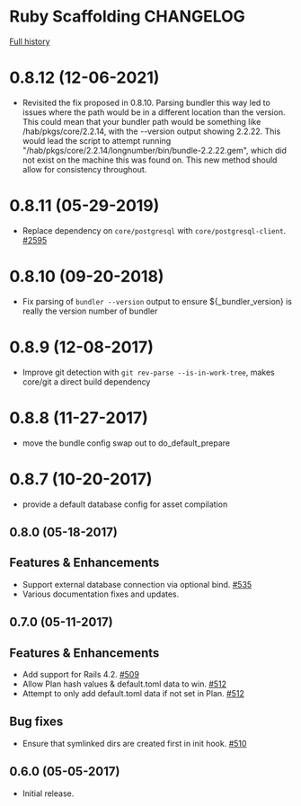 # Ruby Scaffolding CHANGELOG

[Full history](https://github.com/habitat-sh/core-plans/commits/master/scaffolding-ruby)

# 0.8.12 (12-06-2021)

- Revisited the fix proposed in 0.8.10. Parsing bundler this way led to issues where the path would be in a different location
  than the version. This could mean that your bundler path would be something like /hab/pkgs/core/2.2.14, with the --version
  output showing 2.2.22. This would lead the script to attempt running "/hab/pkgs/core/2.2.14/longnumber/bin/bundle-2.2.22.gem",
  which did not exist on the machine this was found on. This new method should allow for consistency throughout.

# 0.8.11 (05-29-2019)

- Replace dependency on `core/postgresql` with `core/postgresql-client`. [\#2595](https://github.com/habitat-sh/core-plans/issues/2595)

# 0.8.10 (09-20-2018)

- Fix parsing of `bundler --version` output to ensure ${_bundler_version}
  is really the version number of bundler

# 0.8.9 (12-08-2017)

- Improve git detection with `git rev-parse --is-in-work-tree`, makes
  core/git a direct build dependency

# 0.8.8 (11-27-2017)
- move the bundle config swap out to do_default_prepare

# 0.8.7 (10-20-2017)
- provide a default database config for asset compilation

## 0.8.0 (05-18-2017)

## Features & Enhancements

- Support external database connection via optional bind. [\#535](https://github.com/habitat-sh/core-plans/pull/535)
- Various documentation fixes and updates.

## 0.7.0 (05-11-2017)

## Features & Enhancements

- Add support for Rails 4.2. [\#509](https://github.com/habitat-sh/core-plans/pull/509)
- Allow Plan hash values & default.toml data to win. [\#512](https://github.com/habitat-sh/core-plans/pull/512)
- Attempt to only add default.toml data if not set in Plan. [\#512](https://github.com/habitat-sh/core-plans/pull/512)

## Bug fixes

- Ensure that symlinked dirs are created first in init hook. [\#510](https://github.com/habitat-sh/core-plans/pull/510)

## 0.6.0 (05-05-2017)

- Initial release.
